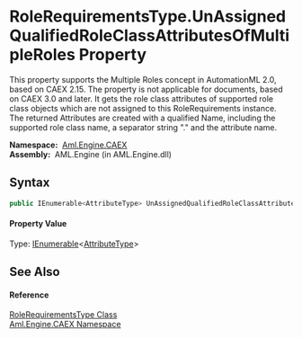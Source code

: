 RoleRequirementsType.UnAssignedQualifiedRoleClassAttributesOfMultipleRoles Property
===================================================================================
This property supports the Multiple Roles concept in AutomationML 2.0, based on CAEX 2.15. The property is not applicable for documents, based on CAEX 3.0 and later. It gets the role class attributes of supported role class objects which are not assigned to this RoleRequirements instance. The returned Attributes are created with a qualified Name, including the supported role class name, a separator string "." and the attribute name.

  **Namespace:**  [Aml.Engine.CAEX][1]  
  **Assembly:**  AML.Engine (in AML.Engine.dll)

Syntax
------

```csharp
public IEnumerable<AttributeType> UnAssignedQualifiedRoleClassAttributesOfMultipleRoles { get; }
```

#### Property Value
Type: [IEnumerable][2]&lt;[AttributeType][3]>

See Also
--------

#### Reference
[RoleRequirementsType Class][4]  
[Aml.Engine.CAEX Namespace][1]  

[1]: ../README.md
[2]: https://docs.microsoft.com/dotnet/api/system.collections.generic.ienumerable-1
[3]: ../AttributeType/README.md
[4]: README.md
[5]: https://www.automationml.org
[6]: ../../icons/logoShade.png
